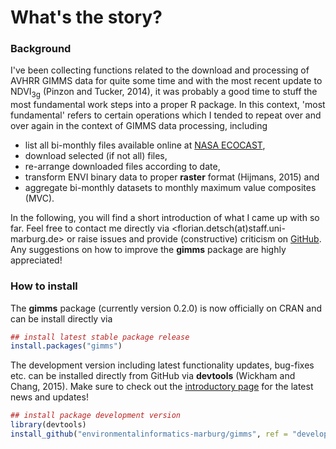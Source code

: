 
# What's the story?

### Background
I've been collecting functions related to the download and processing of AVHRR GIMMS data for quite some time and with the most recent update to NDVI<sub>3g</sub> (Pinzon and Tucker, 2014), it was probably a good time to stuff the most fundamental work steps into a proper R package. In this context, 'most fundamental' refers to certain operations which I tended to repeat over and over again in the context of GIMMS data processing, including

* list all bi-monthly files available online at [NASA ECOCAST](http://ecocast.arc.nasa.gov/data/pub/gimms/3g.v0/),
* download selected (if not all) files, 
* re-arrange downloaded files according to date, 
* transform ENVI binary data to proper **raster** format (Hijmans, 2015) and 
* aggregate bi-monthly datasets to monthly maximum value composites (MVC).

In the following, you will find a short introduction of what I came up with so far. Feel free to contact me directly via <florian.detsch(at)staff.uni-marburg.de> or raise issues and provide (constructive) criticism on [GitHub](https://github.com/environmentalinformatics-marburg/gimms). Any suggestions on how to improve the **gimms** package are highly appreciated!

### How to install
The **gimms** package (currently version 0.2.0) is now officially on CRAN and can be install directly via 


```r
## install latest stable package release
install.packages("gimms")
```

The development version including latest functionality updates, bug-fixes etc. can be installed directly from GitHub via **devtools** (Wickham and Chang, 2015). Make sure to check out the [introductory page](https://github.com/environmentalinformatics-marburg/gimms) for the latest news and updates!


```r
## install package development version
library(devtools)
install_github("environmentalinformatics-marburg/gimms", ref = "develop")
```


